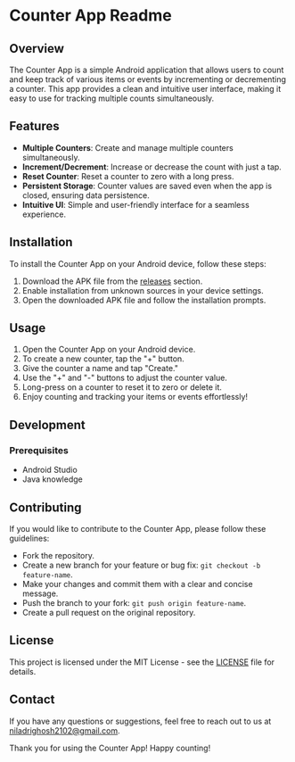 # Counter App Readme

## Overview
The Counter App is a simple Android application that allows users to count and keep track of various items or events by incrementing or decrementing a counter. This app provides a clean and intuitive user interface, making it easy to use for tracking multiple counts simultaneously.

## Features
- **Multiple Counters**: Create and manage multiple counters simultaneously.
- **Increment/Decrement**: Increase or decrease the count with just a tap.
- **Reset Counter**: Reset a counter to zero with a long press.
- **Persistent Storage**: Counter values are saved even when the app is closed, ensuring data persistence.
- **Intuitive UI**: Simple and user-friendly interface for a seamless experience.



## Installation
To install the Counter App on your Android device, follow these steps:
1. Download the APK file from the [releases](https://github.com/yourusername/counter-app/releases) section.
2. Enable installation from unknown sources in your device settings.
3. Open the downloaded APK file and follow the installation prompts.

## Usage
1. Open the Counter App on your Android device.
2. To create a new counter, tap the "+" button.
3. Give the counter a name and tap "Create."
4. Use the "+" and "-" buttons to adjust the counter value.
5. Long-press on a counter to reset it to zero or delete it.
6. Enjoy counting and tracking your items or events effortlessly!

## Development
### Prerequisites
- Android Studio
- Java knowledge


## Contributing
If you would like to contribute to the Counter App, please follow these guidelines:
- Fork the repository.
- Create a new branch for your feature or bug fix: `git checkout -b feature-name`.
- Make your changes and commit them with a clear and concise message.
- Push the branch to your fork: `git push origin feature-name`.
- Create a pull request on the original repository.

## License
This project is licensed under the MIT License - see the [LICENSE](LICENSE) file for details.

## Contact
If you have any questions or suggestions, feel free to reach out to us at niladrighosh2102@gmail.com.

Thank you for using the Counter App! Happy counting!

